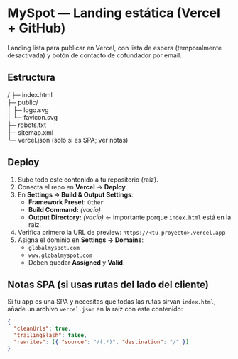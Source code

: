 # MySpot — Landing estática (Vercel + GitHub)

Landing lista para publicar en Vercel, con lista de espera (temporalmente desactivada) y botón de contacto de cofundador por email.

## Estructura

/
├─ index.html  
├─ public/  
│  ├─ logo.svg  
│  └─ favicon.svg  
├─ robots.txt  
├─ sitemap.xml  
└─ vercel.json  (solo si es SPA; ver notas)

## Deploy

1. Sube todo este contenido a tu repositorio (raíz).  
2. Conecta el repo en **Vercel** → **Deploy**.  
3. En **Settings → Build & Output Settings**:
   - **Framework Preset:** `Other`  
   - **Build Command:** *(vacío)*  
   - **Output Directory:** *(vacío)* ← importante porque `index.html` está en la raíz.  
4. Verifica primero la URL de preview: `https://<tu-proyecto>.vercel.app`  
5. Asigna el dominio en **Settings → Domains**:
   - `globalmyspot.com`
   - `www.globalmyspot.com`
   - Deben quedar **Assigned** y **Valid**.

## Notas SPA (si usas rutas del lado del cliente)

Si tu app es una SPA y necesitas que todas las rutas sirvan `index.html`, añade un archivo `vercel.json` en la raíz con este contenido:

```json
{
  "cleanUrls": true,
  "trailingSlash": false,
  "rewrites": [{ "source": "/(.*)", "destination": "/" }]
}
